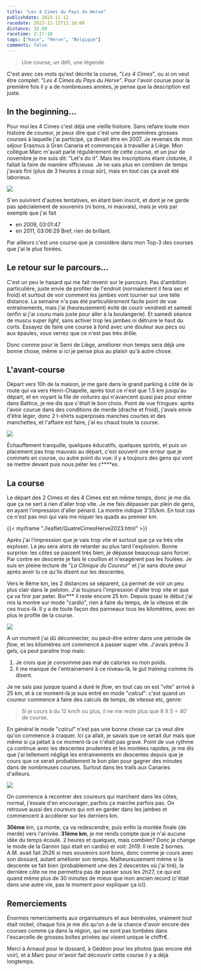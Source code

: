 ```yaml
---
title: "Les 4 Cimes du Pays du Herve"
publishdate: 2023-11-12
racedate: 2023-11-12T11:10:00
distance: 32.99
racetime: 2:17:10
tags: ["Race", "Herve", "Belgique"]
comments: false
---
```


> Une course, un défi, une légende.

C'est avec ces mots qu'est décrite la course, "_Les 4 Cimes_", ou si on veut être complet: "_Les 4 Cimes du Pays du Herve_". Pour l'avoir courue pour la première fois il y a de nombreuses années, je pense que la description est juste.

## In the beginning...

Pour moi les 4 Cimes c'est déjà une vieille histoire. Sans refaire toute mon histoire de coureur, je peux dire que c'est une des premières grosses courses à laquelle j'ai participé, ça devait être en 2007. Je revenais de mon séjour Erasmus à Gran Canaria et commençais à travailler à Liège. Mon collègue Marc m'avait parlé régulièrement de cette course, et un jour de novembre je me suis dit: "Let's do it". Mais les inscriptions étant cloturée, il fallait la faire de manière officieuse. Je ne sais plus en combien de temps j'avais fini (plus de 3 heures à coup sûr), mais en tout cas ça avait été laborieux.

![](./images/Cimes00.JPG)

S'en suivirent d'autres tentatives, en étant bien inscrit, et dont je ne garde pas spécialement de souvenirs (ni bons, ni mauvais), mais je vois par exemple que j'ai fait
- en 2009, 03:01:47
- en 2011, 03:06:29
Bref, rien de brillant.

Par ailleurs c'est une course que je considère dans mon Top-3 des courses que j'ai le plus foirées. 

## Le retour sur le parcours...

C'est un peu le hasard qui me fait revenir sur le parcours. Pas d'ambition particulière, juste envie de profiter de l'endroit (normalement il fera sec et froid) et surtout de voir comment les jambes vont tourner sur une telle distance. La semaine n'a pas été particulièrement facile point de vue entrainements, mais j'ai (heureusement) évité de courir vendredi et samedi (enfin si j'ai couru mais juste pour aller à la boulangerie). Et samedi séance de muscu super _light_, sans activer trop les jambes ni détruire le haut du corts. Essayez de faire une course à fond avec une douleur aux pecs ou aux épaules, vous verrez que ce n'est pas très drôle.

Donc comme pour le Semi de Liège, améliorer mon temps sera déjà une bonne chose, même si ici je pense plus au plaisir qu'à autre chose.

## L'avant-course 

Départ vers 10h de la maison, je me gare dans le grand parking à côté de la route qui va vers Henri-Chapelle, après tout ce n'est que 1.5 km jusqu'au départ, et en voyant la file de voitures qui n'avancent quasi pas pour entrer dans Battice, je me dis que c'était le bon choix. Point de vue fringues: après l'avoir courue dans des conditions de merde (drache et froid), j'avais envie d'être léger, donc 2 t-shirts superposés manches courtes et des manchettes, et l'affaire est faire, j'ai eu chaud toute la course.

![](./images/Cimes01.JPG)

Échauffement tranquille, quelques éducatifs, quelques sprints, et puis un placement pas trop mauvais au départ, c'est souvent une erreur que je commets en course, ou autre point du vue: il y a toujours des gens qui vont se mettre devant puis nous péter les c****es. 

## La course

Le départ des 2 Cimes et des 4 Cimes est en même temps, donc je me dis que ça ne sert à rien d'aller trop vite. Je me fais dépasser par plein de gens, en ayant l'impression d'aller pénard. La montre indique 3'35/km. En tout cas ce n'est pas moi qui vais me niquer les quads au premier km.

{{< myiframe "./leaflet/QuatreCimesHerve2023.html" >}}

Après j'ai l'impression que je vais trop vite et surtout que ça va très vite exploser. Le jeu sera alors de retarder au plus tard l'explosion. Bonne surprise: les côtes se passent très bien, je dépasse beaucoup sans forcer. Par contre en descente je fais le couillon et n'exagèrent pas les foulées. Je suis en pleine lecture de "_La Clinique du Coureur_" et j'ai sans doute peur après avoir lu ce qu'ils disent sur les descentes.  

Vers le 8ème km, les 2 distances se séparent, ça permet de voir un peu plus clair dans le peloton. J'ai toujours l'impression d'aller trop vite et que ça va finir par peter. Bor*** il reste encore 25 km. Depuis quasi le début j'ai mis la montre sur mode "cardio", rien à faire du temps, de la vitesse et de ces trucs-là. Il y a de toute façon des panneaux tous les kilomètres, avec en plus le profile de la course. 

![](./images/Cimes02.JPG)

À un moment j'ai dû déconnecter, ou peut-être entrer dans une période de _flow_, et les kilomètres ont commencé à passer super vite. J'avais prévu 3 gels, ça peut paraitre trop mais:
1. Je crois que je consomme pas mal de calories vu mon poids.
2. Il me manque de l'entrainement à ce niveau-là, le _gut training_ comme ils disent.

Je ne sais pas jusque quand a duré le _flow_, en tout cas on est "vite" arrivé à 25 km, et à ce moment-là je suis entré en mode "_calcul_": c'est quand un coureur commence à faire des calculs de temps, de vitesse etc, genre:
> Si je cours à du 12 km/h ou plus, il ne me reste plus que 8 X 5 = 40' de course.

En général le mode "_calcul_" n'est pas une bonne chose car ça veut dire qu'on commence à craquer. Ici ça allait, je savais que ce serait dur mais que même si ça pétait à ce moment-là ce n'était pas grave. Point de vue rythme ça continue avec les descentes prudentes et les montées rapides, je me dis que j'ai tellement négligé les entrainements en descentes depuis que je cours que ce serait probablement le bon plan pour gagner des minutes dans de nombreuses courses. Surtout dans les trails aux Canaries d'ailleurs.

![](./images/Cimes03.JPG)

On commence à recontrer des coureurs qui marchent dans les côtes, normal, j'essaie d'en encourager, parfois ça marche parfois pas. On retrouve aussi des coureurs qui ont en garder dans les jambes et commencent à accélerer sur les derniers km. 

__30ème__ km, ça monte, ça va redescendre, puis enfin la montée finale (de merde) vers l'arrivée. 
__31ème km__, je me rends compte que je n'ai aucune idée du temps écoulé. 2 heures et quelques, mais combien? Donc je change le mode de la Garmin (qui était en cardio) et voit: 2h19. Il reste 2 bornes. A.M. avait fait 2h26 si mes souvenirs sont bons, donc comme je cours avec son dossard, autant améliorer son temps. Malheureusement même si la descente se fait bien (probablement une des 2 descentes où j'ai tiré), la dernière côte ne me permettra pas de passer sous les 2h27, ce qui est quand même plus de 30 minutes de mieux que mon ancien record (c'était dans une autre vie, pas le moment pour expliquer ça ici).

## Remerciements

Énormes remerciements aux organisateurs et aux bénévoles, vraiment tout était nickel, chaque fois je me dis qu'on a de la chance d'avoir encore des courses comme ça dans la région, qui ne sont pas tombées dans l'escarcelle de grosses boîtes privées qui visent unique le chiffr€. 

Merci à Arnaud pour le dossard, à Gédéon pour les photos (pas encore été voir), et à Marc pour m'avoir fait découvrir cette course il y a déjà longtemps.

